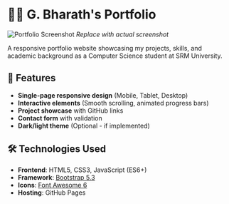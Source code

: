 # 👨‍💻 G. Bharath's Portfolio

![Portfolio Screenshot](./screenshot.png) *Replace with actual screenshot*

A responsive portfolio website showcasing my projects, skills, and academic background as a Computer Science student at SRM University.

## 🚀 Features

- **Single-page responsive design** (Mobile, Tablet, Desktop)
- **Interactive elements** (Smooth scrolling, animated progress bars)
- **Project showcase** with GitHub links
- **Contact form** with validation
- **Dark/light theme** (Optional - if implemented)

## 🛠️ Technologies Used

- **Frontend**: HTML5, CSS3, JavaScript (ES6+)
- **Framework**: [Bootstrap 5.3](https://getbootstrap.com/)
- **Icons**: [Font Awesome 6](https://fontawesome.com/)
- **Hosting**: GitHub Pages
